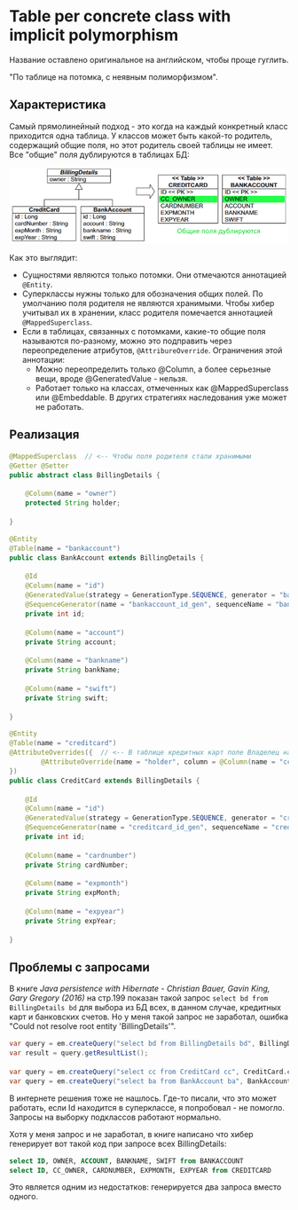 # Table per concrete class with implicit polymorphism

Название оставлено оригинальное на английском, чтобы проще гуглить.

"По таблице на потомка, с неявным полиморфизмом".

## Характеристика

Самый прямолинейный подход - это когда на каждый конкретный класс приходится одна таблица. У классов может быть какой-то родитель, содержащий общие поля, но этот родитель своей таблицы не имеет. Все "общие" поля дублируются в таблицах БД:

<img src="img/table-per-class.png" alt="image-20231109100835065" style="zoom:80%;" />

Как это выглядит:

* Сущностями являются только потомки. Они отмечаются аннотацией `@Entity`.
* Суперклассы нужны только для обозначения общих полей. По умолчанию поля родителя не являются хранимыми. Чтобы хибер учитывал их в хранении, класс родителя помечается аннотацией `@MappedSuperclass`.
* Если в таблицах, связанных с потомками, какие-то общие поля называются по-разному, можно это подправить через переопределение атрибутов, `@AttribureOverride`. Ограничения этой аннотации:
  * Можно переопределить только @Column, а более серьезные вещи, вроде @GeneratedValue - нельзя.
  * Работает только на классах, отмеченных как @MappedSuperclass или @Embeddable. В других стратегиях наследования уже может не работать.

## Реализация

```java
@MappedSuperclass  // <-- Чтобы поля родителя стали хранимыми
@Getter @Setter
public abstract class BillingDetails {

    @Column(name = "owner")
    protected String holder;

}
```

```java
@Entity
@Table(name = "bankaccount")
public class BankAccount extends BillingDetails {

    @Id
    @Column(name = "id")
    @GeneratedValue(strategy = GenerationType.SEQUENCE, generator = "bankaccount_id_gen")
    @SequenceGenerator(name = "bankaccount_id_gen", sequenceName = "bankaccount_id_seq", allocationSize = 1)
    private int id;

    @Column(name = "account")
    private String account;

    @Column(name = "bankname")
    private String bankName;

    @Column(name = "swift")
    private String swift;

}
```

```java
@Entity
@Table(name = "creditcard")
@AttributeOverrides({  // <-- В таблице кредитных карт поле Владелец называется по-другому, поэтому переопределим
        @AttributeOverride(name = "holder", column = @Column(name = "cc_owner"))
})
public class CreditCard extends BillingDetails {

    @Id
    @Column(name = "id")
    @GeneratedValue(strategy = GenerationType.SEQUENCE, generator = "creditcard_id_gen")
    @SequenceGenerator(name = "creditcard_id_gen", sequenceName = "creditcard_id_seq", allocationSize = 1)
    private int id;

    @Column(name = "cardnumber")
    private String cardNumber;

    @Column(name = "expmonth")
    private String expMonth;

    @Column(name = "expyear")
    private String expYear;

}
```

## Проблемы с запросами

В книге *Java persistence with Hibernate - Christian Bauer, Gavin King, Gary Gregory (2016)* на стр.199 показан такой запрос `select bd from BillingDetails bd` для выбора из БД всех, в данном случае, кредитных карт и банковских счетов. Но у меня такой запрос не заработал, ошибка "Could not resolve root entity 'BillingDetails'".

```java
var query = em.createQuery("select bd from BillingDetails bd", BillingDetails.class);  // <-- Не работает!
var result = query.getResultList();

var query = em.createQuery("select cc from CreditCard cc", CreditCard.class);  // Ok
var query = em.createQuery("select ba from BankAccount ba", BankAccount.class);  // Ok
```

В интернете решения тоже не нашлось. Где-то писали, что это может работать, если Id находится в суперклассе, я попробовал - не помогло. Запросы на выборку подклассов работают нормально.

Хотя у меня запрос и не заработал, в книге написано что хибер генерирует вот такой код при запросе всех BillingDetails:

```sql
select ID, OWNER, ACCOUNT, BANKNAME, SWIFT from BANKACCOUNT
select ID, CC_OWNER, CARDNUMBER, EXPMONTH, EXPYEAR from CREDITCARD
```

Это является одним из недостатков: генерируется два запроса вместо одного.